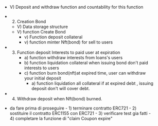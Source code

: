- V)  Deposit and withdraw function  and countability for this function
- 2)  Creation Bond
     - V) Data storage structure
     - V) function Create Bond 
        - v) Function deposit collateral
        - v) function minter Nft(bond) for sell to users
- 3) Function deposit Interests to paid user at expiration
     - a) function withdraw interests from loans's users
     - b) function liquidation collateral when issuing bond don't paid  interests to users
     - c) function burn bond(nft)at expired time, user can withdraw your initial deposit
        - a) function liquidation all collateral if at expired debt , issuing deposit don't will cover debt.
- 4) Withdraw deposit when Nft(bond) burned.





- da fare prima di proseguire
        - 1) terminare contratto ERC721
        - 2) sostituire il contratto ERC1155 con ERC721
        - 3) verificare test gia fatti
        - 4) completare la funzione di "claim Coupon expire"